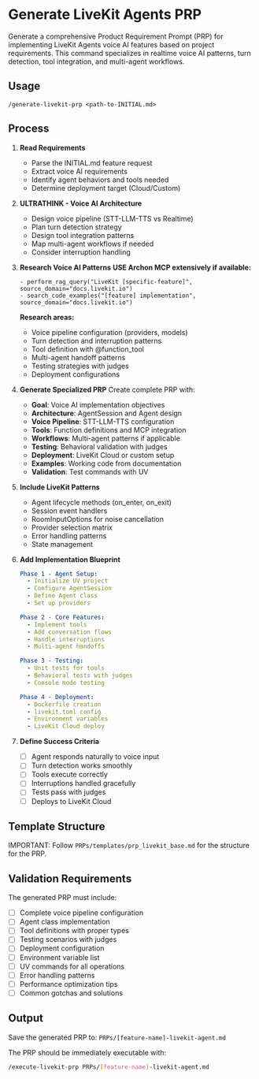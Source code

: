 # Generate LiveKit Agents PRP

Generate a comprehensive Product Requirement Prompt (PRP) for implementing LiveKit Agents voice AI features based on project requirements. This command specializes in realtime voice AI patterns, turn detection, tool integration, and multi-agent workflows.

## Usage
```
/generate-livekit-prp <path-to-INITIAL.md>
```

## Process

1. **Read Requirements**
   - Parse the INITIAL.md feature request
   - Extract voice AI requirements
   - Identify agent behaviors and tools needed
   - Determine deployment target (Cloud/Custom)

2. **ULTRATHINK - Voice AI Architecture**
   - Design voice pipeline (STT-LLM-TTS vs Realtime)
   - Plan turn detection strategy
   - Design tool integration patterns
   - Map multi-agent workflows if needed
   - Consider interruption handling

3. **Research Voice AI Patterns**
   **USE Archon MCP extensively if available:**
   ```
   - perform_rag_query("LiveKit [specific-feature]", source_domain="docs.livekit.io")
   - search_code_examples("[feature] implementation", source_domain="docs.livekit.io")
   ```
   
   **Research areas:**
   - Voice pipeline configuration (providers, models)
   - Turn detection and interruption patterns
   - Tool definition with @function_tool
   - Multi-agent handoff patterns
   - Testing strategies with judges
   - Deployment configurations

4. **Generate Specialized PRP**
   Create complete PRP with:
   - **Goal**: Voice AI implementation objectives
   - **Architecture**: AgentSession and Agent design
   - **Voice Pipeline**: STT-LLM-TTS configuration
   - **Tools**: Function definitions and MCP integration
   - **Workflows**: Multi-agent patterns if applicable
   - **Testing**: Behavioral validation with judges
   - **Deployment**: LiveKit Cloud or custom setup
   - **Examples**: Working code from documentation
   - **Validation**: Test commands with UV

5. **Include LiveKit Patterns**
   - Agent lifecycle methods (on_enter, on_exit)
   - Session event handlers
   - RoomInputOptions for noise cancellation
   - Provider selection matrix
   - Error handling patterns
   - State management

6. **Add Implementation Blueprint**
   ```yaml
   Phase 1 - Agent Setup:
     - Initialize UV project
     - Configure AgentSession
     - Define Agent class
     - Set up providers
   
   Phase 2 - Core Features:
     - Implement tools
     - Add conversation flows
     - Handle interruptions
     - Multi-agent handoffs
   
   Phase 3 - Testing:
     - Unit tests for tools
     - Behavioral tests with judges
     - Console mode testing
   
   Phase 4 - Deployment:
     - Dockerfile creation
     - livekit.toml config
     - Environment variables
     - LiveKit Cloud deploy
   ```

7. **Define Success Criteria**
   - [ ] Agent responds naturally to voice input
   - [ ] Turn detection works smoothly
   - [ ] Tools execute correctly
   - [ ] Interruptions handled gracefully
   - [ ] Tests pass with judges
   - [ ] Deploys to LiveKit Cloud

## Template Structure

IMPORTANT: Follow `PRPs/templates/prp_livekit_base.md` for the structure for the PRP.

## Validation Requirements

The generated PRP must include:
- [ ] Complete voice pipeline configuration
- [ ] Agent class implementation
- [ ] Tool definitions with proper types
- [ ] Testing scenarios with judges
- [ ] Deployment configuration
- [ ] Environment variable list
- [ ] UV commands for all operations
- [ ] Error handling patterns
- [ ] Performance optimization tips
- [ ] Common gotchas and solutions

## Output

Save the generated PRP to: `PRPs/[feature-name]-livekit-agent.md`

The PRP should be immediately executable with:
```bash
/execute-livekit-prp PRPs/[feature-name]-livekit-agent.md
```